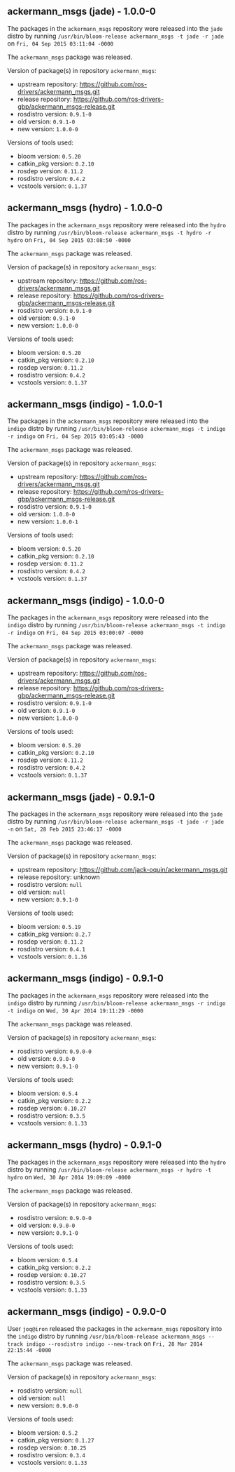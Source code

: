 ## ackermann_msgs (jade) - 1.0.0-0

The packages in the `ackermann_msgs` repository were released into the `jade` distro by running `/usr/bin/bloom-release ackermann_msgs -t jade -r jade` on `Fri, 04 Sep 2015 03:11:04 -0000`

The `ackermann_msgs` package was released.

Version of package(s) in repository `ackermann_msgs`:
- upstream repository: https://github.com/ros-drivers/ackermann_msgs.git
- release repository: https://github.com/ros-drivers-gbp/ackermann_msgs-release.git
- rosdistro version: `0.9.1-0`
- old version: `0.9.1-0`
- new version: `1.0.0-0`

Versions of tools used:
- bloom version: `0.5.20`
- catkin_pkg version: `0.2.10`
- rosdep version: `0.11.2`
- rosdistro version: `0.4.2`
- vcstools version: `0.1.37`


## ackermann_msgs (hydro) - 1.0.0-0

The packages in the `ackermann_msgs` repository were released into the `hydro` distro by running `/usr/bin/bloom-release ackermann_msgs -t hydro -r hydro` on `Fri, 04 Sep 2015 03:08:50 -0000`

The `ackermann_msgs` package was released.

Version of package(s) in repository `ackermann_msgs`:
- upstream repository: https://github.com/ros-drivers/ackermann_msgs.git
- release repository: https://github.com/ros-drivers-gbp/ackermann_msgs-release.git
- rosdistro version: `0.9.1-0`
- old version: `0.9.1-0`
- new version: `1.0.0-0`

Versions of tools used:
- bloom version: `0.5.20`
- catkin_pkg version: `0.2.10`
- rosdep version: `0.11.2`
- rosdistro version: `0.4.2`
- vcstools version: `0.1.37`


## ackermann_msgs (indigo) - 1.0.0-1

The packages in the `ackermann_msgs` repository were released into the `indigo` distro by running `/usr/bin/bloom-release ackermann_msgs -t indigo -r indigo` on `Fri, 04 Sep 2015 03:05:43 -0000`

The `ackermann_msgs` package was released.

Version of package(s) in repository `ackermann_msgs`:
- upstream repository: https://github.com/ros-drivers/ackermann_msgs.git
- release repository: https://github.com/ros-drivers-gbp/ackermann_msgs-release.git
- rosdistro version: `0.9.1-0`
- old version: `1.0.0-0`
- new version: `1.0.0-1`

Versions of tools used:
- bloom version: `0.5.20`
- catkin_pkg version: `0.2.10`
- rosdep version: `0.11.2`
- rosdistro version: `0.4.2`
- vcstools version: `0.1.37`


## ackermann_msgs (indigo) - 1.0.0-0

The packages in the `ackermann_msgs` repository were released into the `indigo` distro by running `/usr/bin/bloom-release ackermann_msgs -t indigo -r indigo` on `Fri, 04 Sep 2015 03:00:07 -0000`

The `ackermann_msgs` package was released.

Version of package(s) in repository `ackermann_msgs`:
- upstream repository: https://github.com/ros-drivers/ackermann_msgs.git
- release repository: https://github.com/ros-drivers-gbp/ackermann_msgs-release.git
- rosdistro version: `0.9.1-0`
- old version: `0.9.1-0`
- new version: `1.0.0-0`

Versions of tools used:
- bloom version: `0.5.20`
- catkin_pkg version: `0.2.10`
- rosdep version: `0.11.2`
- rosdistro version: `0.4.2`
- vcstools version: `0.1.37`


## ackermann_msgs (jade) - 0.9.1-0

The packages in the `ackermann_msgs` repository were released into the `jade` distro by running `/usr/bin/bloom-release ackermann_msgs -t jade -r jade -n` on `Sat, 28 Feb 2015 23:46:17 -0000`

The `ackermann_msgs` package was released.

Version of package(s) in repository `ackermann_msgs`:
- upstream repository: https://github.com/jack-oquin/ackermann_msgs.git
- release repository: unknown
- rosdistro version: `null`
- old version: `null`
- new version: `0.9.1-0`

Versions of tools used:
- bloom version: `0.5.19`
- catkin_pkg version: `0.2.7`
- rosdep version: `0.11.2`
- rosdistro version: `0.4.1`
- vcstools version: `0.1.36`


## ackermann_msgs (indigo) - 0.9.1-0

The packages in the `ackermann_msgs` repository were released into the `indigo` distro by running `/usr/bin/bloom-release ackermann_msgs -r indigo -t indigo` on `Wed, 30 Apr 2014 19:11:29 -0000`

The `ackermann_msgs` package was released.

Version of package(s) in repository `ackermann_msgs`:
- rosdistro version: `0.9.0-0`
- old version: `0.9.0-0`
- new version: `0.9.1-0`

Versions of tools used:
- bloom version: `0.5.4`
- catkin_pkg version: `0.2.2`
- rosdep version: `0.10.27`
- rosdistro version: `0.3.5`
- vcstools version: `0.1.33`


## ackermann_msgs (hydro) - 0.9.1-0

The packages in the `ackermann_msgs` repository were released into the `hydro` distro by running `/usr/bin/bloom-release ackermann_msgs -r hydro -t hydro` on `Wed, 30 Apr 2014 19:09:09 -0000`

The `ackermann_msgs` package was released.

Version of package(s) in repository `ackermann_msgs`:
- rosdistro version: `0.9.0-0`
- old version: `0.9.0-0`
- new version: `0.9.1-0`

Versions of tools used:
- bloom version: `0.5.4`
- catkin_pkg version: `0.2.2`
- rosdep version: `0.10.27`
- rosdistro version: `0.3.5`
- vcstools version: `0.1.33`


## ackermann_msgs (indigo) - 0.9.0-0

User `joq@iron` released the packages in the `ackermann_msgs` repository into the `indigo` distro by running `/usr/bin/bloom-release ackermann_msgs --track indigo --rosdistro indigo --new-track` on `Fri, 28 Mar 2014 22:15:44 -0000`

The `ackermann_msgs` package was released.

Version of package(s) in repository `ackermann_msgs`:
- rosdistro version: `null`
- old version: `null`
- new version: `0.9.0-0`

Versions of tools used:
- bloom version: `0.5.2`
- catkin_pkg version: `0.1.27`
- rosdep version: `0.10.25`
- rosdistro version: `0.3.4`
- vcstools version: `0.1.33`


